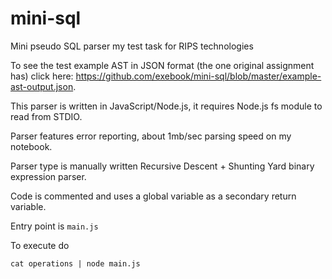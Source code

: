 # mini-sql

Mini pseudo SQL parser my test task for RIPS technologies

To see the test example AST in JSON format (the one original assignment has) click here: https://github.com/exebook/mini-sql/blob/master/example-ast-output.json.

This parser is written in JavaScript/Node.js, it requires Node.js fs module to read from STDIO.

Parser features error reporting, about 1mb/sec parsing speed on my notebook.

Parser type is manually written Recursive Descent + Shunting Yard binary expression parser.

Code is commented and uses a global variable as a secondary return variable.

Entry point is `main.js`

To execute do
```
cat operations | node main.js
```

